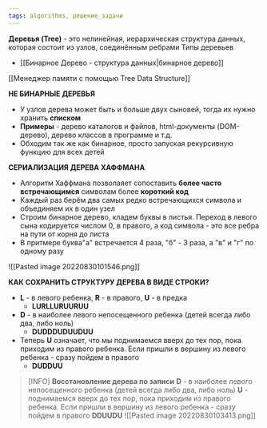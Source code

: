 ```yaml
---
tags: algorithms, решение_задачи
---
```


**Деревья (Tree)** - это нелинейная, иерархическая структура данных, которая состоит из узлов, соединённым ребрами
Типы деревьев
- [[Бинарное Дерево - структура данных|бинарное дерево]]

[[Менеджер памяти с помощью Tree Data Structure]]

**НЕ БИНАРНЫЕ ДЕРЕВЬЯ**
- У узлов дерева может быть и больше двух сыновей, тогда их нужно хранить **списком**
- **Примеры** -  дерево каталогов и файлов, html-документы (DOM- дерево), дерево классов в программе и т.д.
- Обходим так же как бинарное, просто запуская рекурсивную функцию для всех детей

**СЕРИАЛИЗАЦИЯ ДЕРЕВА ХАФФМАНА**
- Алгоритм Хаффмана позволаяет сопоставить **более часто встречающимся** символам более **короткий код**
- Каждый раз берём два самых редко встречающихся символа и объединяем их в один узел
- Строим бинарное дерево, кладем буквы в листья. Переход в левого сына кодируется числом 0, в правого, а код символа - это все ребра на пути от корня до листа
- В притмере буква"а" встречается 4 раза, "б" - 3 раза, а "в" и "г" по одному разу

![[Pasted image 20220830101546.png]]

**КАК СОХРАНИТЬ СТРУКТУРУ ДЕРЕВА В ВИДЕ СТРОКИ?**
- **L** - в левого ребенка, **R** - в правого, **U** - в предка
	- **LURLLURUURUU**
- **D** - в наиболее левого непосещенного ребенка (детей всегда либо два, либо ноль)
	- **DUDDDUDUUDUU**
- Теперь **U** означает, что мы поднимаемся вверх до тех пор, пока приходим из правого ребенка. Если пришли в вершину из левого ребенка - сразу пойдем в правого
	- **DUDDUU**

>[INFO]
>**Восстановление дерева по записи**
>**D** - в наиболее левого непосещенного ребенка (детей всегда либо два, либо ноль)
>**U** - поднимаемся вверх до тех пор, пока приходим из правого ребенка. Если пришли в вершину из левого ребенка -  сразу пойдем в правого
>**DDUUDU**
>![[Pasted image 20220830103413.png]]
>